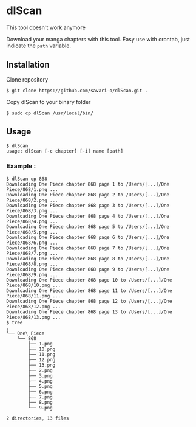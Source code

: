 # dlScan

This tool doesn't work anymore

Download your manga chapters with this tool.
Easy use with crontab, just indicate the `path` variable.

## Installation
Clone repository

    $ git clone https://github.com/savari-o/dlScan.git .

Copy dlScan to your binary folder

    $ sudo cp dlScan /usr/local/bin/

## Usage

    $ dlScan
    usage: dlScan [-c chapter] [-i] name [path]

### Example :

    $ dlScan op 868
    Downloading One Piece chapter 868 page 1 to /Users/[...]/One Piece/868/1.png ...
    Downloading One Piece chapter 868 page 2 to /Users/[...]/One Piece/868/2.png ...
    Downloading One Piece chapter 868 page 3 to /Users/[...]/One Piece/868/3.png ...
    Downloading One Piece chapter 868 page 4 to /Users/[...]/One Piece/868/4.png ...
    Downloading One Piece chapter 868 page 5 to /Users/[...]/One Piece/868/5.png ...
    Downloading One Piece chapter 868 page 6 to /Users/[...]/One Piece/868/6.png ...
    Downloading One Piece chapter 868 page 7 to /Users/[...]/One Piece/868/7.png ...
    Downloading One Piece chapter 868 page 8 to /Users/[...]/One Piece/868/8.png ...
    Downloading One Piece chapter 868 page 9 to /Users/[...]/One Piece/868/9.png ...
    Downloading One Piece chapter 868 page 10 to /Users/[...]/One Piece/868/10.png ...
    Downloading One Piece chapter 868 page 11 to /Users/[...]/One Piece/868/11.png ...
    Downloading One Piece chapter 868 page 12 to /Users/[...]/One Piece/868/12.png ...
    Downloading One Piece chapter 868 page 13 to /Users/[...]/One Piece/868/13.png ...
    $ tree
    .
    └── One\ Piece
        └── 868
            ├── 1.png
            ├── 10.png
            ├── 11.png
            ├── 12.png
            ├── 13.png
            ├── 2.png
            ├── 3.png
            ├── 4.png
            ├── 5.png
            ├── 6.png
            ├── 7.png
            ├── 8.png
            └── 9.png
    
    2 directories, 13 files
